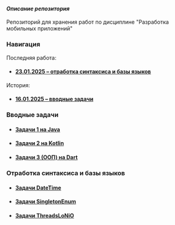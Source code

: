 #### _Описание репозитория_
Репозиторий для хранения работ по дисциплине "Разработка мобильных приложений"
### Навигация
Последняя работа:
* #### [23.01.2025 – отработка синтаксиса и базы языков](#Отработка-синтаксиса-и-базы-языков)
История:
* #### [16.01.2025 – вводные задачи](#вводные-задачи)
### Вводные задачи
* #### [Задачи 1 на Java](https://github.com/1mmorta1W111/DMA/tree/main/1601/Ex1Java)
* #### [Задачи 2 на Kotlin](https://github.com/1mmorta1W111/DMA/tree/main/1601/Ex2Kotlin)
* #### [Задачи 3 (ООП) на Dart](https://github.com/1mmorta1W111/DMA/tree/main/1601/ExOOPDart)
### Отработка синтаксиса и базы языков
* #### [Задачи DateTime](https://github.com/1mmorta1W111/DMA/tree/main/2301/ExDateTime)
* #### [Задачи SingletonEnum](https://github.com/1mmorta1W111/DMA/tree/main/2301/ExSingeltonEnum)
* #### [Задачи ThreadsLoNiO](https://github.com/1mmorta1W111/DMA/tree/main/2301/ExThreadsLoNiO)
